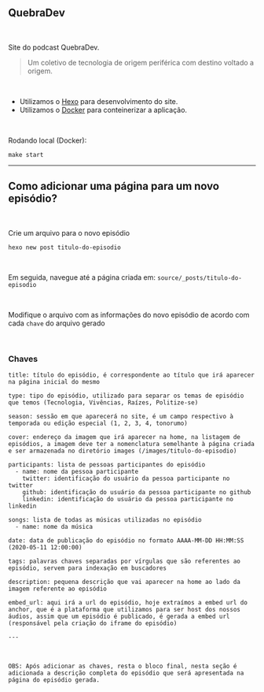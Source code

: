 ## QuebraDev

<br/>

Site do podcast QuebraDev.

> Um coletivo de tecnologia de origem periférica com destino voltado a origem.

<br/>

- Utilizamos o [Hexo](https://hexo.io/) para desenvolvimento do site.
- Utilizamos o [Docker](https://www.docker.com/) para conteinerizar a aplicação.

<br />

Rodando local (Docker):
```
make start
```
--------------------------------

## Como adicionar uma página para um novo episódio?

<br />

Crie um arquivo para o novo episódio

```
hexo new post titulo-do-episodio
```

<br />

Em seguida, navegue até a página criada em: `source/_posts/titulo-do-episodio`

<br />

Modifique o arquivo com as informações do novo episódio de acordo com cada `chave` do arquivo gerado

<br />

### Chaves

```
title: título do episódio, é correspondente ao título que irá aparecer na página inicial do mesmo
```
```
type: tipo do episódio, utilizado para separar os temas de episódio que temos (Tecnologia, Vivências, Raízes, Politize-se)
```
```
season: sessão em que aparecerá no site, é um campo respectivo à temporada ou edição especial (1, 2, 3, 4, tonorumo)
```
```
cover: endereço da imagem que irá aparecer na home, na listagem de episódios, a imagem deve ter a nomenclatura semelhante à página criada e ser armazenada no diretório images (/images/titulo-do-episodio)
```
```
participants: lista de pessoas participantes do episódio
  - name: nome da pessoa participante
    twitter: identificação do usuário da pessoa participante no twitter
    github: identificação do usuário da pessoa participante no github
    linkedin: identificação do usuário da pessoa participante no linkedin
```
```
songs: lista de todas as músicas utilizadas no episódio 
  - name: nome da música
```
```
date: data de publicação do episódio no formato AAAA-MM-DD HH:MM:SS (2020-05-11 12:00:00)
```
```
tags: palavras chaves separadas por vírgulas que são referentes ao episódio, servem para indexação em buscadores
```
```
description: pequena descrição que vai aparecer na home ao lado da imagem referente ao episódio
```
```
embed_url: aqui irá a url do episódio, hoje extraímos a embed url do anchor, que é a plataforma que utilizamos para ser host dos nossos áudios, assim que um episódio é publicado, é gerada a embed url (responsável pela criação do iframe do episódio)
```
`---`

<br/>

`OBS: Após adicionar as chaves, resta o bloco final, nesta seção é adicionada a descrição completa do episódio que será apresentada na página do episódio gerada.`
